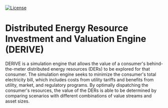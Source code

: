 [![License](https://img.shields.io/badge/license-MIT-green.svg)](LICENSE)

# Distributed Energy Resource Investment and Valuation Engine (DERIVE)
DERIVE is a simulation engine that allows the value of a consumer's behind-the-meter 
distributed energy resources (DERs) to be explored for that consumer. The simulation 
engine seeks to minimize the consumer's total electricity bill, which includes costs 
from utility tariffs and benefits from utility, market, and regulatory programs. By 
optimally dispatching the consumer's resources, the value of the DERs is able to be 
determined by comparing scenarios with different combinations of value streams and 
asset sizes.
